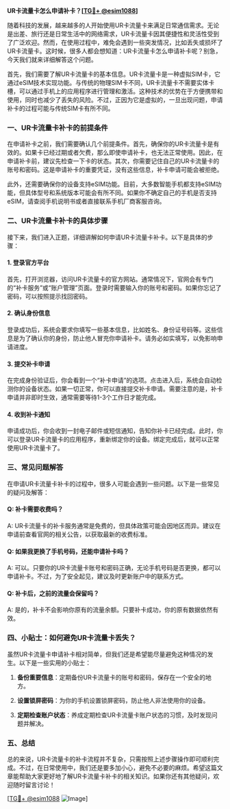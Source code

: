 **UR卡流量卡怎么申请补卡？[[TG💪+ @esim1088](https://t.me/s/esim1088)]**

随着科技的发展，越来越多的人开始使用UR卡流量卡来满足日常通信需求。无论是出差、旅行还是日常生活中的网络需求，UR卡流量卡因其便捷性和灵活性受到了广泛欢迎。然而，在使用过程中，难免会遇到一些突发情况，比如丢失或损坏了UR卡流量卡。这时候，很多人都会想知道：UR卡流量卡怎么申请补卡呢？别急，今天我们就来详细解答这个问题。

首先，我们需要了解UR卡流量卡的基本信息。UR卡流量卡是一种虚拟SIM卡，它通过eSIM技术实现功能。与传统的物理SIM卡不同，UR卡流量卡不需要实体卡槽，可以通过手机上的应用程序进行管理和激活。这种技术的优势在于方便携带和使用，同时也减少了丢失的风险。不过，正因为它是虚拟的，一旦出现问题，申请补卡的过程可能与传统SIM卡有所不同。

### **一、UR卡流量卡补卡的前提条件**

在申请补卡之前，我们需要确认几个前提条件。首先，确保你的UR卡流量卡是有效的。如果卡已经过期或者欠费，那么即使申请补卡，也无法正常使用。因此，在申请补卡前，建议先检查一下卡的状态。其次，你需要记住自己的UR卡流量卡的账号和密码。这是申请补卡的重要凭证，没有这些信息，补卡申请可能会被拒绝。

此外，还需要确保你的设备支持eSIM功能。目前，大多数智能手机都支持eSIM功能，但具体型号和系统版本可能会有所不同。如果你不确定自己的手机是否支持eSIM，请查阅手机说明书或者直接联系手机厂商客服咨询。

### **二、UR卡流量卡补卡的具体步骤**

接下来，我们进入正题，详细讲解如何申请UR卡流量卡补卡。以下是具体的步骤：

#### **1. 登录官方平台**

首先，打开浏览器，访问UR卡流量卡的官方网站。通常情况下，官网会有专门的“补卡服务”或“账户管理”页面。登录时需要输入你的账号和密码。如果你忘记了密码，可以按照提示找回密码。

#### **2. 确认身份信息**

登录成功后，系统会要求你填写一些基本信息，比如姓名、身份证号码等。这些信息是为了确认你的身份，防止他人冒充你申请补卡。请务必如实填写，以免影响申请进度。

#### **3. 提交补卡申请**

在完成身份验证后，你会看到一个“补卡申请”的选项。点击进入后，系统会自动检测你的设备状态。如果一切正常，你可以直接提交补卡申请。需要注意的是，补卡申请并非即时生效，通常需要等待1-3个工作日才能完成。

#### **4. 收到补卡通知**

申请成功后，你会收到一封电子邮件或短信通知，告知你补卡已经完成。此时，你可以登录UR卡流量卡的应用程序，重新绑定你的设备。绑定完成后，就可以正常使用UR卡流量卡了。

### **三、常见问题解答**

在申请UR卡流量卡补卡的过程中，很多人可能会遇到一些问题。以下是一些常见的疑问及解答：

#### **Q: 补卡需要收费吗？**

A: UR卡流量卡的补卡服务通常是免费的，但具体政策可能会因地区而异。建议在申请前查看官网的相关公告，以获取最新的收费标准。

#### **Q: 如果我更换了手机号码，还能申请补卡吗？**

A: 可以。只要你的UR卡流量卡账号和密码正确，无论手机号码是否更换，都可以申请补卡。不过，为了安全起见，建议及时更新账户中的联系方式。

#### **Q: 补卡后，之前的流量会保留吗？**

A: 是的，补卡不会影响你原有的流量余额。只要补卡成功，你的原有数据依然有效。

### **四、小贴士：如何避免UR卡流量卡丢失？**

虽然UR卡流量卡申请补卡相对简单，但我们还是希望能尽量避免这种情况的发生。以下是一些实用的小贴士：

1. **备份重要信息**：定期备份UR卡流量卡的账号和密码，保存在一个安全的地方。
   
2. **设置锁屏密码**：为你的手机设置锁屏密码，防止他人非法使用你的设备。

3. **定期检查账户状态**：养成定期检查UR卡流量卡账户状态的习惯，及时发现问题并解决。

### **五、总结**

总的来说，UR卡流量卡的补卡流程并不复杂，只需按照上述步骤操作即可顺利完成。不过，在日常使用中，我们还是要多加小心，避免不必要的麻烦。希望这篇文章能帮助大家更好地了解UR卡流量卡补卡的相关知识。如果你还有其他疑问，欢迎随时留言讨论！

[[TG💪+ @esim1088](https://t.me/s/esim1088) ![Image](https://i.postimg.cc/4NQfJmqS/Snipaste-2025-05-13-00-14-12.png)]